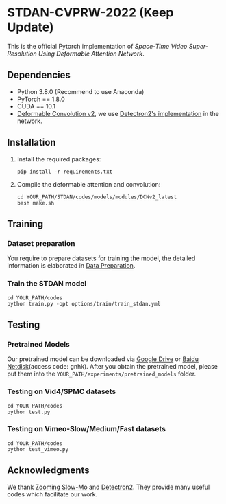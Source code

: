 # STDAN-CVPRW-2022 (Keep Update)

This is the official Pytorch implementation of _Space-Time Video Super-Resolution Using Deformable Attention Network_.

## Dependencies

- Python 3.8.0 (Recommend to use Anaconda)
- PyTorch == 1.8.0
- CUDA == 10.1
- [Deformable Convolution v2](https://openaccess.thecvf.com/content_CVPR_2019/papers/Zhu_Deformable_ConvNets_V2_More_Deformable_Better_Results_CVPR_2019_paper.pdf), we use [Detectron2's implementation](https://github.com/facebookresearch/detectron2/tree/main/detectron2/layers/csrc/deformable) in the network.

## Installation

1. Install the required packages:
   ```
   pip install -r requirements.txt
   ```
   
2. Compile the deformable attention and convolution:
   ```
   cd YOUR_PATH/STDAN/codes/models/modules/DCNv2_latest
   bash make.sh
   ```

## Training

### Dataset preparation

You require to prepare datasets for training the model, the detailed information is elaborated in [Data Preparation](https://github.com/littlewhitesea/STDAN-CVPRW-2022/blob/main/datasets/readme.md).

### Train the STDAN model

```
cd YOUR_PATH/codes
python train.py -opt options/train/train_stdan.yml
```


## Testing

### Pretrained Models

Our pretrained model can be downloaded via [Google Drive](https://drive.google.com/file/d/1aIbbQYTL2H4F_Uxt2YDY8lxFhfwRPHG4/view?usp=sharing) or [Baidu Netdisk](https://pan.baidu.com/s/1S-N5-yujrT4ZnIGc-BFXpA)(access code: gnhk). After you obtain the pretrained model, please put them into the `YOUR_PATH/experiments/pretrained_models` folder.

### Testing on Vid4/SPMC datasets
   
   ```
   cd YOUR_PATH/codes
   python test.py
   ```

### Testing on Vimeo-Slow/Medium/Fast datasets

   ```
   cd YOUR_PATH/codes
   python test_vimeo.py
   ```


   


## Acknowledgments
We thank [Zooming Slow-Mo](https://github.com/Mukosame/Zooming-Slow-Mo-CVPR-2020) and [Detectron2](https://github.com/facebookresearch/detectron2). They provide many useful codes which facilitate our work.

